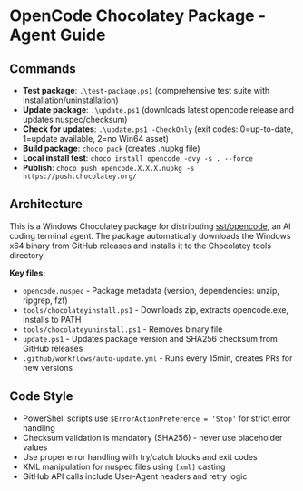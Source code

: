 # OpenCode Chocolatey Package - Agent Guide

## Commands
- **Test package**: `.\test-package.ps1` (comprehensive test suite with installation/uninstallation)
- **Update package**: `.\update.ps1` (downloads latest opencode release and updates nuspec/checksum)
- **Check for updates**: `.\update.ps1 -CheckOnly` (exit codes: 0=up-to-date, 1=update available, 2=no Win64 asset)
- **Build package**: `choco pack` (creates .nupkg file)
- **Local install test**: `choco install opencode -dvy -s . --force`
- **Publish**: `choco push opencode.X.X.X.nupkg -s https://push.chocolatey.org/`

## Architecture
This is a Windows Chocolatey package for distributing [sst/opencode](https://github.com/sst/opencode), an AI coding terminal agent. The package automatically downloads the Windows x64 binary from GitHub releases and installs it to the Chocolatey tools directory.

**Key files:**
- `opencode.nuspec` - Package metadata (version, dependencies: unzip, ripgrep, fzf)
- `tools/chocolateyinstall.ps1` - Downloads zip, extracts opencode.exe, installs to PATH
- `tools/chocolateyuninstall.ps1` - Removes binary file
- `update.ps1` - Updates package version and SHA256 checksum from GitHub releases
- `.github/workflows/auto-update.yml` - Runs every 15min, creates PRs for new versions

## Code Style
- PowerShell scripts use `$ErrorActionPreference = 'Stop'` for strict error handling
- Checksum validation is mandatory (SHA256) - never use placeholder values
- Use proper error handling with try/catch blocks and exit codes
- XML manipulation for nuspec files using `[xml]` casting
- GitHub API calls include User-Agent headers and retry logic
